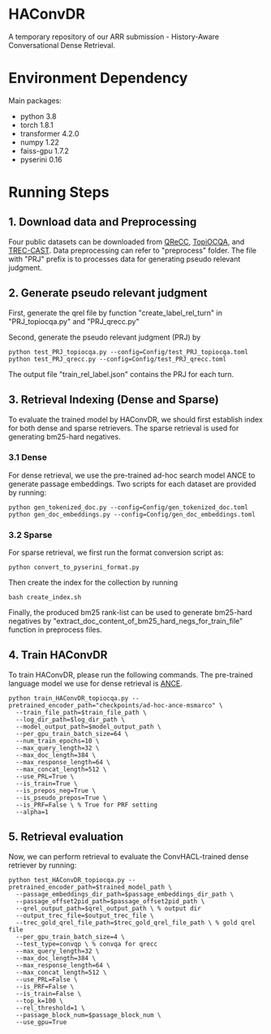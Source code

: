 # HAConvDR

A temporary repository of our ARR submission - History-Aware Conversational Dense Retrieval.

# Environment Dependency

Main packages:
- python 3.8
- torch 1.8.1
- transformer 4.2.0
- numpy 1.22
- faiss-gpu 1.7.2
- pyserini 0.16

# Running Steps

## 1. Download data and Preprocessing

Four public datasets can be downloaded from [QReCC](https://github.com/apple/ml-qrecc), [TopiOCQA](https://github.com/McGill-NLP/topiocqa), and [TREC-CAST](https://www.treccast.ai/). Data preprocessing can refer to "preprocess" folder. The file with "PRJ" prefix is to processes data for generating pseudo relevant judgment.

## 2. Generate pseudo relevant judgment

First, generate the qrel file by function "create_label_rel_turn" in "PRJ_topiocqa.py" and "PRJ_qrecc.py"

Second, generate the pseudo relevant judgment (PRJ) by
```
python test_PRJ_topiocqa.py --config=Config/test_PRJ_topiocqa.toml
python test_PRJ_qrecc.py --config=Config/test_PRJ_qrecc.toml
```

The output file "train_rel_label.json" contains the PRJ for each turn.

## 3. Retrieval Indexing (Dense and Sparse)

To evaluate the trained model by HAConvDR, we should first establish index for both dense and sparse retrievers. The sparse retrieval is used for generating bm25-hard negatives.

### 3.1 Dense
For dense retrieval, we use the pre-trained ad-hoc search model ANCE to generate passage embeddings. Two scripts for each dataset are provided by running:

    python gen_tokenized_doc.py --config=Config/gen_tokenized_doc.toml
    python gen_doc_embeddings.py --config=Config/gen_doc_embeddings.toml

### 3.2 Sparse

For sparse retrieval, we first run the format conversion script as:

    python convert_to_pyserini_format.py
    
Then create the index for the collection by running

    bash create_index.sh
    
Finally, the produced bm25 rank-list can be used to generate bm25-hard negatives by "extract_doc_content_of_bm25_hard_negs_for_train_file" function in preprocess files.

## 4. Train HAConvDR

To train HAConvDR, please run the following commands. The pre-trained language model we use for dense retrieval is [ANCE](https://github.com/microsoft/ANCE).

    python train_HAConvDR_topiocqa.py --pretrained_encoder_path="checkpoints/ad-hoc-ance-msmarco" \ 
      --train_file_path=$train_file_path \ 
      --log_dir_path=$log_dir_path \
      --model_output_path=$model_output_path \ 
      --per_gpu_train_batch_size=64 \ 
      --num_train_epochs=10 \
      --max_query_length=32 \
      --max_doc_length=384 \ 
      --max_response_length=64 \
      --max_concat_length=512 \ 
      --use_PRL=True \
      --is_train=True \
      --is_prepos_neg=True \
      --is_pseudo_prepos=True \
      --is_PRF=False \ % True for PRF setting
      --alpha=1
      
## 5. Retrieval evaluation

Now, we can perform retrieval to evaluate the ConvHACL-trained dense retriever by running:

    python test_HAConvDR_topiocqa.py --pretrained_encoder_path=$trained_model_path \ 
      --passage_embeddings_dir_path=$passage_embeddings_dir_path \ 
      --passage_offset2pid_path=$passage_offset2pid_path \
      --qrel_output_path=$qrel_output_path \ % output dir
      --output_trec_file=$output_trec_file \
      --trec_gold_qrel_file_path=$trec_gold_qrel_file_path \ % gold qrel file
      --per_gpu_train_batch_size=4 \ 
      --test_type=convqp \ % convqa for qrecc
      --max_query_length=32 \
      --max_doc_length=384 \ 
      --max_response_length=64 \
      --max_concat_length=512 \ 
      --use_PRL=False \
      --is_PRF=False \
      --is_train=False \
      --top_k=100 \
      --rel_threshold=1 \
      --passage_block_num=$passage_block_num \
      --use_gpu=True
